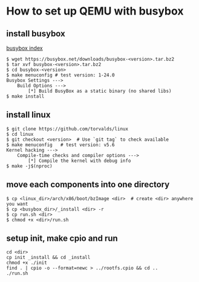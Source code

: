 # How to set up QEMU with busybox

## install busybox

[busybox index](https://www.busybox.net/downloads/)

```shell=
$ wget https://busybox.net/downloads/busybox-<version>.tar.bz2
$ tar xvf busybox-<version>.tar.bz2
$ cd busybox-<version>
$ make menuconfig # test version: 1-24.0
Busybox Settings --->
    Build Options --->
        [*] Build BusyBox as a static binary (no shared libs)
$ make install
```

## install linux
```shell=
$ git clone https://github.com/torvalds/linux
$ cd linux
$ git checkout <version>  # Use `git tag` to check available
$ make menuconfig   # test version: v5.6
Kernel hacking --->
    Compile-time checks and compiler options --->
        [*] Compile the kernel with debug info
$ make -j$(nproc)
```

## move each components into one directory
```shell=
$ cp <linux_dir>/arch/x86/boot/bzImage <dir>  # create <dir> anywhere you want
$ cp <busybox_dir>/_install <dir> -r
$ cp run.sh <dir>
$ chmod +x <dir>/run.sh
```

## setup init, make cpio and run
```shell=
cd <dir>
cp init _install && cd _install
chmod +x ./init
find . | cpio -o --format=newc > ../rootfs.cpio && cd ..
./run.sh
```